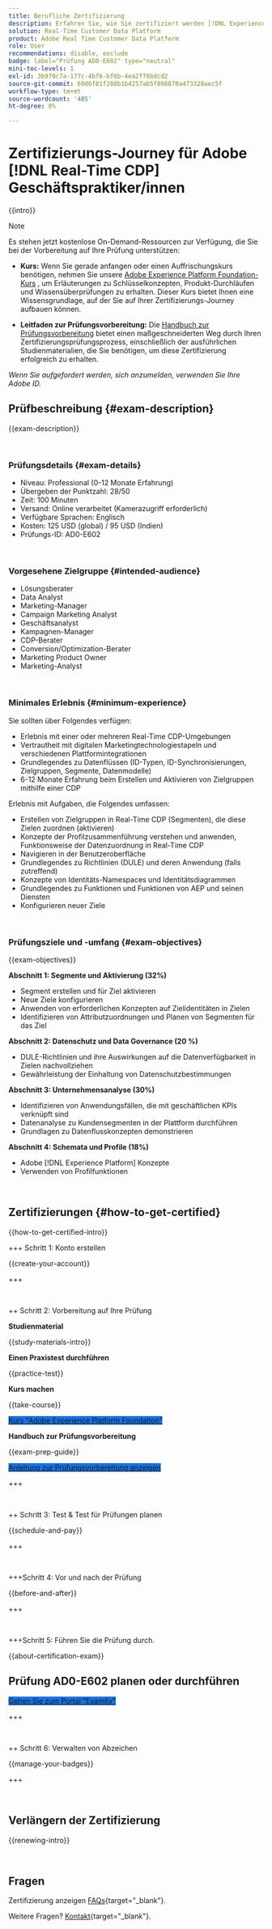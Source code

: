 ```yaml
---
title: Berufliche Zertifizierung
description: Erfahren Sie, wie Sie zertifiziert werden [!DNL Experience Platform] Professional in [!DNL Real-Time Customer Data Platform]
solution: Real-Time Customer Data Platform
product: Adobe Real Time Customer Data Platform
role: User
recommendations: disable, exclude
badge: label="Prüfung AD0-E602" type="neutral"
mini-toc-levels: 1
exl-id: 3b970c7a-177c-4bf6-bf0b-4ea2f78bdcd2
source-git-commit: 60d6f81f208b1b4257ab5f808870a473328aec5f
workflow-type: tm+mt
source-wordcount: '485'
ht-degree: 0%

---
```


# Zertifizierungs-Journey für Adobe [!DNL Real-Time CDP] Geschäftspraktiker/innen

{{intro}}

>[!NOTE]
>
>Es stehen jetzt kostenlose On-Demand-Ressourcen zur Verfügung, die Sie bei der Vorbereitung auf Ihre Prüfung unterstützen:
>
>* **Kurs:** Wenn Sie gerade anfangen oder einen Auffrischungskurs benötigen, nehmen Sie unsere [Adobe Experience Platform Foundation-Kurs](https://app.rockinfo.com/courses/216) , um Erläuterungen zu Schlüsselkonzepten, Produkt-Durchläufen und Wissensüberprüfungen zu erhalten. Dieser Kurs bietet Ihnen eine Wissensgrundlage, auf der Sie auf Ihrer Zertifizierungs-Journey aufbauen können.
>
>* **Leitfaden zur Prüfungsvorbereitung:** Die [Handbuch zur Prüfungsvorbereitung](https://app.rockinfo.com/courses/playScorm/377) bietet einen maßgeschneiderten Weg durch Ihren Zertifizierungsprüfungsprozess, einschließlich der ausführlichen Studienmaterialien, die Sie benötigen, um diese Zertifizierung erfolgreich zu erhalten.
>
>_Wenn Sie aufgefordert werden, sich anzumelden, verwenden Sie Ihre Adobe ID._

## Prüfbeschreibung {#exam-description}

{{exam-description}}

<br>

### Prüfungsdetails {#exam-details}

* Niveau: Professional (0-12 Monate Erfahrung)
* Übergeben der Punktzahl: 28/50
* Zeit: 100 Minuten
* Versand: Online verarbeitet (Kamerazugriff erforderlich)
* Verfügbare Sprachen: Englisch
* Kosten: 125 USD (global) / 95 USD (Indien)
* Prüfungs-ID: AD0-E602

<br>

### Vorgesehene Zielgruppe {#intended-audience}

* Lösungsberater
* Data Analyst
* Marketing-Manager
* Campaign Marketing Analyst
* Geschäftsanalyst
* Kampagnen-Manager
* CDP-Berater
* Conversion/Optimization-Berater
* Marketing Product Owner
* Marketing-Analyst

<br>

### Minimales Erlebnis {#minimum-experience}

Sie sollten über Folgendes verfügen:

* Erlebnis mit einer oder mehreren Real-Time CDP-Umgebungen
* Vertrautheit mit digitalen Marketingtechnologiestapeln und verschiedenen Plattformintegrationen
* Grundlegendes zu Datenflüssen (ID-Typen, ID-Synchronisierungen, Zielgruppen, Segmente, Datenmodelle)
* 6-12 Monate Erfahrung beim Erstellen und Aktivieren von Zielgruppen mithilfe einer CDP

Erlebnis mit Aufgaben, die Folgendes umfassen:

* Erstellen von Zielgruppen in Real-Time CDP (Segmenten), die diese Zielen zuordnen (aktivieren)
* Konzepte der Profilzusammenführung verstehen und anwenden, Funktionsweise der Datenzuordnung in Real-Time CDP
* Navigieren in der Benutzeroberfläche
* Grundlegendes zu Richtlinien (DULE) und deren Anwendung (falls zutreffend)
* Konzepte von Identitäts-Namespaces und Identitätsdiagrammen
* Grundlegendes zu Funktionen und Funktionen von AEP und seinen Diensten
* Konfigurieren neuer Ziele

<br>

### Prüfungsziele und -umfang {#exam-objectives}

{{exam-objectives}}

**Abschnitt 1: Segmente und Aktivierung (32%)**

* Segment erstellen und für Ziel aktivieren
* Neue Ziele konfigurieren
* Anwenden von erforderlichen Konzepten auf Zielidentitäten in Zielen
* Identifizieren von Attributzuordnungen und Planen von Segmenten für das Ziel

**Abschnitt 2: Datenschutz und Data Governance (20 %)**

* DULE-Richtlinien und ihre Auswirkungen auf die Datenverfügbarkeit in Zielen nachvollziehen
* Gewährleistung der Einhaltung von Datenschutzbestimmungen

**Abschnitt 3: Unternehmensanalyse (30%)**

* Identifizieren von Anwendungsfällen, die mit geschäftlichen KPIs verknüpft sind
* Datenanalyse zu Kundensegmenten in der Plattform durchführen
* Grundlagen zu Datenflusskonzepten demonstrieren

**Abschnitt 4: Schemata und Profile (18%)**

* Adobe [!DNL Experience Platform] Konzepte
* Verwenden von Profilfunktionen

<br>

## Zertifizierungen {#how-to-get-certified}

{{how-to-get-certified-intro}}

+++ Schritt 1: Konto erstellen

{{create-your-account}}

+++

<br>

++ Schritt 2: Vorbereitung auf Ihre Prüfung

**Studienmaterial**

{{study-materials-intro}}

**Einen Praxistest durchführen**

{{practice-test}}

**Kurs machen**

{{take-course}}

<a href="https://app.rockinfo.com/courses/216" target="_blank" class="spectrum-Button spectrum-Button--fill spectrum-Button--accent spectrum-Button--sizeM is-margin-bottom-big-big at-element-click-tracking" style="background-color:#1473E6">

<span class="spectrum-Button-label has-no-wrap">
   Kurs "Adobe Experience Platform Foundation"
</span>
</a>

**Handbuch zur Prüfungsvorbereitung**

{{exam-prep-guide}}

<a href="https://app.rockinfo.com/courses/playScorm/377" target="_blank" class="spectrum-Button spectrum-Button--fill spectrum-Button--accent spectrum-Button--sizeM is-margin-bottom-big-big at-element-click-tracking" style="background-color:#1473E6">

<span class="spectrum-Button-label has-no-wrap">
   Anleitung zur Prüfungsvorbereitung anzeigen
</span>
</a>

+++

<br>

++ Schritt 3: Test &amp; Test für Prüfungen planen

{{schedule-and-pay}}

+++

<br>

+++Schritt 4: Vor und nach der Prüfung

{{before-and-after}}

+++

<br>

+++Schritt 5: Führen Sie die Prüfung durch.

{{about-certification-exam}}

## Prüfung AD0-E602 planen oder durchführen

<a href="https://www.certmetrics.com/adobe/candidate/examity_sso.aspx?eid=AD0-E602" target="_blank" class="spectrum-Button spectrum-Button--fill spectrum-Button--accent spectrum-Button--sizeM is-margin-bottom-big-big at-element-click-tracking" style="background-color:#1473E6">

<span class="spectrum-Button-label has-no-wrap">
   Gehen Sie zum Portal "Examity"
</span>
</a>

+++

<br>

++ Schritt 6: Verwalten von Abzeichen

{{manage-your-badges}}

+++

<br>

## Verlängern der Zertifizierung

{{renewing-intro}}

<br>

## Fragen

Zertifizierung anzeigen [FAQs](https://experienceleague.adobe.com/docs/certification/certification/faq.html){target="_blank"}.

Weitere Fragen? [Kontakt](mailto:certif@adobe.com){target="_blank"}.
